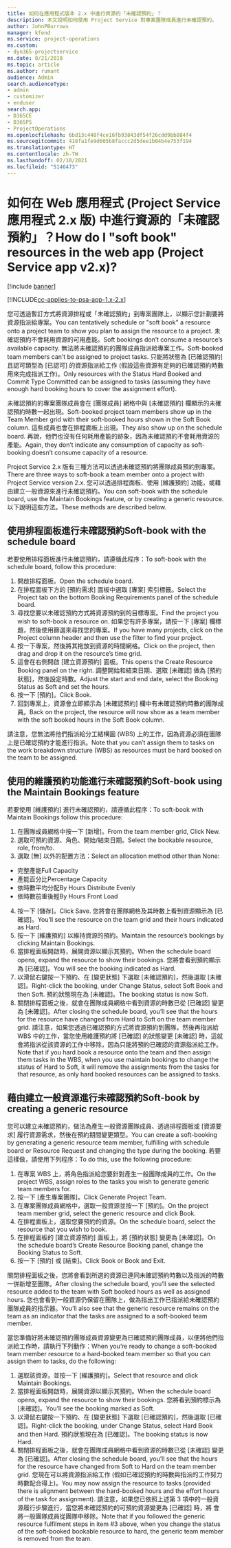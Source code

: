 ```yaml
---
title: 如何在應用程式版本 2.x 中進行資源的「未確認預約」？
description: 本文說明如何使用 Project Service 對專案團隊成員進行未確認預約。
author: JohnPBurrows
manager: kfend
ms.service: project-operations
ms.custom:
- dyn365-projectservice
ms.date: 8/21/2018
ms.topic: article
ms.author: rumant
audience: Admin
search.audienceType:
- admin
- customizer
- enduser
search.app:
- D365CE
- D365PS
- ProjectOperations
ms.openlocfilehash: 6bd13c448f4ce16fb93843df54f26cdd9bb884f4
ms.sourcegitcommit: 418fa1fe9d605b8faccc2d5dee1b04b4e753f194
ms.translationtype: HT
ms.contentlocale: zh-TW
ms.lasthandoff: 02/10/2021
ms.locfileid: "5146473"
---
```

# <a name="how-do-i-soft-book-resources-in-the-web-app-project-service-app-v2x"></a><span data-ttu-id="d45e5-103">如何在 Web 應用程式 (Project Service 應用程式 2.x 版) 中進行資源的「未確認預約」？</span><span class="sxs-lookup"><span data-stu-id="d45e5-103">How do I "soft book" resources in the web app (Project Service app v2.x)?</span></span>

[!include [banner](../includes/psa-now-project-operations.md)]

[!INCLUDE[cc-applies-to-psa-app-1.x-2.x](../includes/cc-applies-to-psa-app-1x-2x.md)]

<span data-ttu-id="d45e5-104">您可透過暫訂方式將資源排程或「未確認預約」到專案團隊上，以顯示您計劃要將資源指派給專案。</span><span class="sxs-lookup"><span data-stu-id="d45e5-104">You can tentatively schedule or "soft book" a resource onto a project team to show you plan to assign the resource to a project.</span></span> <span data-ttu-id="d45e5-105">未確認預約不會耗用資源的可用產能。</span><span class="sxs-lookup"><span data-stu-id="d45e5-105">Soft bookings don’t consume a resource’s available capacity.</span></span> <span data-ttu-id="d45e5-106">無法將未確認預約的團隊成員指派給專案工作。</span><span class="sxs-lookup"><span data-stu-id="d45e5-106">Soft-booked team members can’t be assigned to project tasks.</span></span> <span data-ttu-id="d45e5-107">只能將狀態為 [已確認預約] 且認可類型為 [已認可] 的資源指派給工作 (假設這些資源有足夠的已確認預約時數用來完成指派工作)。</span><span class="sxs-lookup"><span data-stu-id="d45e5-107">Only resources with the Status Hard Booked and Commit Type Committed can be assigned to tasks (assuming they have enough hard booking hours to cover the assignment effort).</span></span>

<span data-ttu-id="d45e5-108">未確認預約的專案團隊成員會在 [團隊成員] 網格中與 [未確認預約] 欄顯示的未確認預約時數一起出現。</span><span class="sxs-lookup"><span data-stu-id="d45e5-108">Soft-booked project team members show up in the Team Member grid with their soft-booked hours shown in the Soft Book column.</span></span> <span data-ttu-id="d45e5-109">這些成員也會在排程面板上出現。</span><span class="sxs-lookup"><span data-stu-id="d45e5-109">They also show up on the schedule board.</span></span> <span data-ttu-id="d45e5-110">再說，他們也沒有任何耗用產能的跡象，因為未確認預約不會耗用資源的產能。</span><span class="sxs-lookup"><span data-stu-id="d45e5-110">Again, they don’t indicate any consumption of capacity as soft-booking doesn’t consume capacity of a resource.</span></span>

<span data-ttu-id="d45e5-111">Project Service 2.x 版有三種方法可以透過未確認預約將團隊成員預約到專案。</span><span class="sxs-lookup"><span data-stu-id="d45e5-111">There are three ways to soft-book a team member onto a project with Project Service version 2.x.</span></span> <span data-ttu-id="d45e5-112">您可以透過排程面板、使用 [維護預約] 功能，或藉由建立一般資源來進行未確認預約。</span><span class="sxs-lookup"><span data-stu-id="d45e5-112">You can soft-book with the schedule board, use the Maintain Bookings feature, or by creating a generic resource.</span></span> <span data-ttu-id="d45e5-113">以下說明這些方法。</span><span class="sxs-lookup"><span data-stu-id="d45e5-113">These methods are described below.</span></span>

## <a name="soft-book-with-the-schedule-board"></a><span data-ttu-id="d45e5-114">使用排程面板進行未確認預約</span><span class="sxs-lookup"><span data-stu-id="d45e5-114">Soft-book with the schedule board</span></span>

<span data-ttu-id="d45e5-115">若要使用排程面板進行未確認預約，請遵循此程序：</span><span class="sxs-lookup"><span data-stu-id="d45e5-115">To soft-book with the schedule board, follow this procedure:</span></span> 
1. <span data-ttu-id="d45e5-116">開啟排程面板。</span><span class="sxs-lookup"><span data-stu-id="d45e5-116">Open the schedule board.</span></span>
2. <span data-ttu-id="d45e5-117">在排程面板下方的 [預約需求] 面板中選取 [專案] 索引標籤。</span><span class="sxs-lookup"><span data-stu-id="d45e5-117">Select the Project tab on the bottom Booking Requirements panel of the schedule board.</span></span>
3. <span data-ttu-id="d45e5-118">尋找您要以未確認預約方式將資源預約到的目標專案。</span><span class="sxs-lookup"><span data-stu-id="d45e5-118">Find the project you wish to soft-book a resource on.</span></span> <span data-ttu-id="d45e5-119">如果您有許多專案，請按一下 [專案] 欄標題，然後使用篩選來尋找您的專案。</span><span class="sxs-lookup"><span data-stu-id="d45e5-119">If you have many projects, click on the Project column header and then use the filter to find your project.</span></span>
4. <span data-ttu-id="d45e5-120">按一下專案，然後將其拖放到資源的時間網格。</span><span class="sxs-lookup"><span data-stu-id="d45e5-120">Click on the project, then drag and drop it on the resource’s time grid.</span></span>
5. <span data-ttu-id="d45e5-121">這會在右側開啟 [建立資源預約] 面板。</span><span class="sxs-lookup"><span data-stu-id="d45e5-121">This opens the Create Resource Booking panel on the right.</span></span> <span data-ttu-id="d45e5-122">調整開始和結束日期、選取 [未確認] 做為 [預約狀態]，然後設定時數。</span><span class="sxs-lookup"><span data-stu-id="d45e5-122">Adjust the start and end date, select the Booking Status as Soft and set the hours.</span></span> 
6. <span data-ttu-id="d45e5-123">按一下 [預約]。</span><span class="sxs-lookup"><span data-stu-id="d45e5-123">Click Book.</span></span>
7. <span data-ttu-id="d45e5-124">回到專案上，資源會立即顯示為 [未確認預約] 欄中有未確認預約時數的團隊成員。</span><span class="sxs-lookup"><span data-stu-id="d45e5-124">Back on the project, the resource will now show as a team member with the soft booked hours in the Soft Book column.</span></span>

<span data-ttu-id="d45e5-125">請注意，您無法將他們指派給分工結構圖 (WBS) 上的工作，因為資源必須在團隊上是已確認預約才能進行指派。</span><span class="sxs-lookup"><span data-stu-id="d45e5-125">Note that you can’t assign them to tasks on the work breakdown structure (WBS) as resources must be hard booked on the team to be assigned.</span></span>

## <a name="soft-book-using-the-maintain-bookings-feature"></a><span data-ttu-id="d45e5-126">使用的維護預約功能進行未確認預約</span><span class="sxs-lookup"><span data-stu-id="d45e5-126">Soft-book using the Maintain Bookings feature</span></span>

<span data-ttu-id="d45e5-127">若要使用 [維護預約] 進行未確認預約，請遵循此程序：</span><span class="sxs-lookup"><span data-stu-id="d45e5-127">To soft-book with Maintain Bookings follow this procedure:</span></span>
1. <span data-ttu-id="d45e5-128">在團隊成員網格中按一下 [新增]。</span><span class="sxs-lookup"><span data-stu-id="d45e5-128">From the team member grid, Click New.</span></span>
2. <span data-ttu-id="d45e5-129">選取可預約資源、角色、開始/結束日期。</span><span class="sxs-lookup"><span data-stu-id="d45e5-129">Select the bookable resource, role, from/to.</span></span>
3. <span data-ttu-id="d45e5-130">選取 [無] 以外的配置方法：</span><span class="sxs-lookup"><span data-stu-id="d45e5-130">Select an allocation method other than None:</span></span>
- <span data-ttu-id="d45e5-131">完整產能</span><span class="sxs-lookup"><span data-stu-id="d45e5-131">Full Capacity</span></span>
- <span data-ttu-id="d45e5-132">產能百分比</span><span class="sxs-lookup"><span data-stu-id="d45e5-132">Percentage Capacity</span></span>
- <span data-ttu-id="d45e5-133">依時數平均分配</span><span class="sxs-lookup"><span data-stu-id="d45e5-133">By Hours Distribute Evenly</span></span>
- <span data-ttu-id="d45e5-134">依時數前重後輕</span><span class="sxs-lookup"><span data-stu-id="d45e5-134">By Hours Front Load</span></span>
4. <span data-ttu-id="d45e5-135">按一下 [儲存]。</span><span class="sxs-lookup"><span data-stu-id="d45e5-135">Click Save.</span></span> <span data-ttu-id="d45e5-136">您將會在團隊網格及其時數上看到資源顯示為 [已確認]。</span><span class="sxs-lookup"><span data-stu-id="d45e5-136">You’ll see the resource on the team grid and their hours indicated as Hard.</span></span>
5. <span data-ttu-id="d45e5-137">按一下 [維護預約] 以維持資源的預約。</span><span class="sxs-lookup"><span data-stu-id="d45e5-137">Maintain the resource’s bookings by clicking Maintain Bookings.</span></span>
6. <span data-ttu-id="d45e5-138">當排程面板開啟時，展開資源以顯示其預約。</span><span class="sxs-lookup"><span data-stu-id="d45e5-138">When the schedule board opens, expand the resource to show their bookings.</span></span> <span data-ttu-id="d45e5-139">您將會看到預約顯示為 [已確認]。</span><span class="sxs-lookup"><span data-stu-id="d45e5-139">You will see the booking indicated as Hard.</span></span>
7. <span data-ttu-id="d45e5-140">以滑鼠右鍵按一下預約、在 [變更狀態] 下選取 [未確認預約]，然後選取 [未確認]。</span><span class="sxs-lookup"><span data-stu-id="d45e5-140">Right-click the booking, under Change Status, select Soft Book and then Soft.</span></span> <span data-ttu-id="d45e5-141">預約狀態現在為 [未確認]。</span><span class="sxs-lookup"><span data-stu-id="d45e5-141">The booking status is now Soft.</span></span>
8. <span data-ttu-id="d45e5-142">關閉排程面板之後，就會在團隊成員網格中看到資源的時數已從 [已確認] 變更為 [未確認]。</span><span class="sxs-lookup"><span data-stu-id="d45e5-142">After closing the schedule board, you’ll see that the hours for the resource have changed from Hard to Soft on the team member grid.</span></span>
<span data-ttu-id="d45e5-143">請注意，如果您透過已確認預約方式將資源預約到團隊，然後再指派給 WBS 中的工作，當您使用維護預約將 [已確認] 的狀態變更 [未確認] 時，這就會將指派從該資源的工作中移除，因為只能將預約已確認的資源指派給工作。</span><span class="sxs-lookup"><span data-stu-id="d45e5-143">Note that if you hard book a resource onto the team and then assign them tasks in the WBS, when you use maintain bookings to change the status of Hard to Soft, it will remove the assignments from the tasks for that resource, as only hard booked resources can be assigned to tasks.</span></span>

## <a name="soft-book-by-creating-a-generic-resource"></a><span data-ttu-id="d45e5-144">藉由建立一般資源進行未確認預約</span><span class="sxs-lookup"><span data-stu-id="d45e5-144">Soft-book by creating a generic resource</span></span>

<span data-ttu-id="d45e5-145">您可以建立未確認預約，做法為產生一般資源團隊成員、透過排程面板或 [資源要求] 履行資源需求，然後在預約期間變更類型。</span><span class="sxs-lookup"><span data-stu-id="d45e5-145">You can create a soft-booking by generating a generic resource team member, fulfilling with schedule board or Resource Request and changing the type during the booking.</span></span>
<span data-ttu-id="d45e5-146">若要這樣做，請使用下列程序：</span><span class="sxs-lookup"><span data-stu-id="d45e5-146">To do this, use the following procedure:</span></span>

1. <span data-ttu-id="d45e5-147">在專案 WBS 上，將角色指派給您要針對產生一般團隊成員的工作。</span><span class="sxs-lookup"><span data-stu-id="d45e5-147">On the project WBS, assign roles to the tasks you wish to generate generic team members for.</span></span>
2. <span data-ttu-id="d45e5-148">按一下 [產生專案團隊]。</span><span class="sxs-lookup"><span data-stu-id="d45e5-148">Click Generate Project Team.</span></span>
3. <span data-ttu-id="d45e5-149">在專案團隊成員網格中，選取一般資源並按一下 [預約]。</span><span class="sxs-lookup"><span data-stu-id="d45e5-149">On the project team member grid, select the generic resource and click Book.</span></span>
4. <span data-ttu-id="d45e5-150">在排程面板上，選取您要預約的資源。</span><span class="sxs-lookup"><span data-stu-id="d45e5-150">On the schedule board, select the resource that you wish to book.</span></span>
5. <span data-ttu-id="d45e5-151">在排程面板的 [建立資源預約] 面板上，將 [預約狀態] 變更為 [未確認]。</span><span class="sxs-lookup"><span data-stu-id="d45e5-151">On the schedule board’s Create Resource Booking panel, change the Booking Status to Soft.</span></span>
6. <span data-ttu-id="d45e5-152">按一下 [預約] 或 [結束]。</span><span class="sxs-lookup"><span data-stu-id="d45e5-152">Click Book or Book and Exit.</span></span>

<span data-ttu-id="d45e5-153">關閉排程面板之後，您將會看到所選的資源已連同未確認預約時數以及指派的時數一併新增至團隊。</span><span class="sxs-lookup"><span data-stu-id="d45e5-153">After closing the schedule board, you’ll see the selected resource added to the team with Soft booked hours as well as assigned hours.</span></span> <span data-ttu-id="d45e5-154">您也會看到一般資源仍保留在團隊上，做為指出工作已指派給未確認預約團隊成員的指示器。</span><span class="sxs-lookup"><span data-stu-id="d45e5-154">You’ll also see that the generic resource remains on the team as an indicator that the tasks are assigned to a soft-booked team member.</span></span>

<span data-ttu-id="d45e5-155">當您準備好將未確認預約團隊成員資源變更為已確認預約團隊成員，以便將他們指派給工作時，請執行下列動作：</span><span class="sxs-lookup"><span data-stu-id="d45e5-155">When you’re ready to change a soft-booked team member resource to a hard-booked team member so that you can assign them to tasks, do the following:</span></span>

1. <span data-ttu-id="d45e5-156">選取該資源，並按一下 [維護預約]。</span><span class="sxs-lookup"><span data-stu-id="d45e5-156">Select that resource and click Maintain Bookings.</span></span>
2. <span data-ttu-id="d45e5-157">當排程面板開啟時，展開資源以顯示其預約。</span><span class="sxs-lookup"><span data-stu-id="d45e5-157">When the schedule board opens, expand the resource to show their bookings.</span></span> <span data-ttu-id="d45e5-158">您將看到預約標示為 [未確認]。</span><span class="sxs-lookup"><span data-stu-id="d45e5-158">You’ll see the booking marked as Soft.</span></span>
3. <span data-ttu-id="d45e5-159">以滑鼠右鍵按一下預約、在 [變更狀態] 下選取 [已確認預約]，然後選取 [已確認]。</span><span class="sxs-lookup"><span data-stu-id="d45e5-159">Right-click the booking, under Change Status, select Hard Book and then Hard.</span></span> <span data-ttu-id="d45e5-160">預約狀態現在為 [已確認]。</span><span class="sxs-lookup"><span data-stu-id="d45e5-160">The booking status is now Hard.</span></span>
4. <span data-ttu-id="d45e5-161">關閉排程面板之後，就會在團隊成員網格中看到資源的時數已從 [未確認] 變更為 [已確認]。</span><span class="sxs-lookup"><span data-stu-id="d45e5-161">After closing the schedule board, you’ll see that the hours for the resource have changed from Soft to Hard on the team member grid.</span></span> <span data-ttu-id="d45e5-162">您現在可以將資源指派給工作 (假如已確認預約的時數與指派的工作努力時數配合得上)。</span><span class="sxs-lookup"><span data-stu-id="d45e5-162">You may now assign the resource to tasks (provided there is alignment between the hard-booked hours and the effort hours of the task for assignment).</span></span> <span data-ttu-id="d45e5-163">請注意，如果您已依照上述第 3 項中的一般資源履行步驟進行，當您將未確認預約的可預約資源變更為 [已確認] 時，將 會將一般團隊成員從團隊中移除。</span><span class="sxs-lookup"><span data-stu-id="d45e5-163">Note that if you followed the generic resource fulfilment steps in item #3 above, when you change the status of the soft-booked bookable resource to hard, the generic team member is removed from the team.</span></span>
